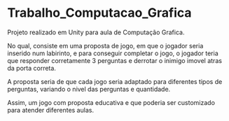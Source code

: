 # Trabalho_Computacao_Grafica
Projeto realizado em Unity para aula de Computação Grafica.

No qual, consiste em uma proposta de jogo, em que o jogador seria inserido num labirinto, e para conseguir completar o jogo, o jogador teria que responder corretamente 3 perguntas e derrotar o inimigo imovel atras da porta correta.

A proposta seria de que cada jogo seria adaptado para diferentes tipos de perguntas, variando o nivel das perguntas e quantidade.

Assim, um jogo com proposta educativa e que poderia ser customizado para atender diferentes aulas.
